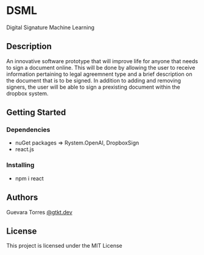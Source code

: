 # DSML

Digital Signature Machine Learning

## Description

An innovative software prototype that will improve life for anyone that needs to sign a document online. 
This will be done by allowing the user to receive information pertaining to legal agreemnent type and a brief description on the document that is to be signed. 
In addition to adding and removing signers, the user will be able to sign a prexisting document within the dropbox system.

## Getting Started

### Dependencies

* nuGet packages => Rystem.OpenAI, DropboxSign
* react.js

### Installing

* npm i react

## Authors
Guevara Torres
[@gtkt.dev](https://www.instagram.com/gtkt.dev/)

## License

This project is licensed under the MIT License
